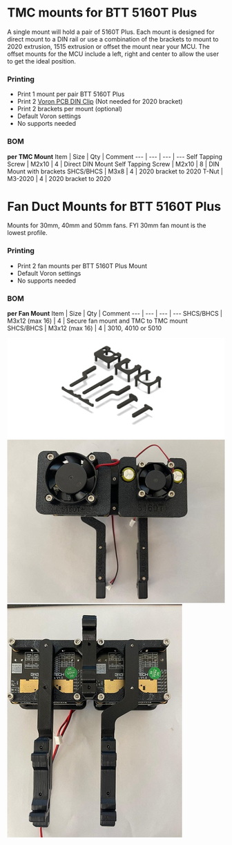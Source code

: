 # TMC mounts for BTT 5160T Plus

A single mount will hold a pair of 5160T Plus. Each mount is designed for direct mount to a DIN rail or use a combination of the brackets to mount to 2020 extrusion, 1515 extrusion or offset the mount near your MCU. The offset mounts for the MCU include a left, right and center to allow the user to get the ideal position.

### Printing
  * Print 1 mount per pair BTT 5160T Plus
  * Print 2 [Voron PCB DIN Clip](https://github.com/VoronDesign/Voron-2/blob/Voron2.4/STLs/Electronics_Bay/pcb_din_clip_x3.stl) (Not needed for 2020 bracket)
  * Print 2 brackets per mount (optional)
  * Default Voron settings
  * No supports needed

### BOM
**per TMC Mount**
Item | Size | Qty | Comment 
--- | --- | --- | ---
Self Tapping Screw | M2x10 | 4 | Direct DIN Mount
Self Tapping Screw | M2x10 | 8 | DIN Mount with brackets
SHCS/BHCS | M3x8 | 4 | 2020 bracket to 2020
T-Nut | M3-2020 | 4 | 2020 bracket to 2020

# Fan Duct Mounts for BTT 5160T Plus

Mounts for 30mm, 40mm and 50mm fans. FYI 30mm fan mount is the lowest profile.

### Printing
  * Print 2 fan mounts per BTT 5160T Plus Mount
  * Default Voron settings
  * No supports needed

### BOM
**per Fan Mount**
Item | Size | Qty | Comment
--- | --- | --- | ---
SHCS/BHCS | M3x12 (max 16) | 4 | Secure fan mount and TMC to TMC mount
SHCS/BHCS | M3x12 (max 16) | 4 | 3010, 4010 or 5010

![BTT_5160T_Plus_Mounts](Images/5160T_plus_mounts.jpg)
![BTT_5160T_Plus_Mounts](Images/5160T_plus_mount_top.jpg)
![BTT_5160T_Plus_Mounts](Images/5160T_plus_mount_bottom.jpg)
